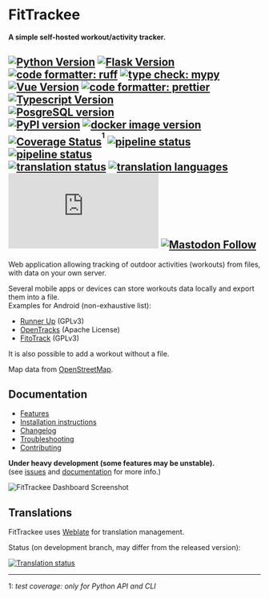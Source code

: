 # FitTrackee
**A simple self-hosted workout/activity tracker.**  


[![Python Version](https://img.shields.io/pypi/pyversions/fittrackee.svg)](https://python.org)
[![Flask Version](https://img.shields.io/badge/flask-3.1-brightgreen.svg)](http://flask.pocoo.org/) 
[![code formatter: ruff](https://img.shields.io/badge/code%20formatter-ruff-d7ff64)](https://docs.astral.sh/ruff/) 
[![type check: mypy](https://img.shields.io/badge/type%20check-mypy-blue)](http://mypy-lang.org/)  
[![Vue Version](https://img.shields.io/badge/vue-3.5-brightgreen.svg)](https://v3.vuejs.org/) 
[![code formatter: prettier](https://img.shields.io/badge/code%20formatter-prettier-ff69b4.svg)](https://github.com/prettier/prettier) 
[![Typescript Version](https://img.shields.io/npm/types/typescript)](https://www.typescriptlang.org/)  
[![PosgreSQL version](https://img.shields.io/badge/PostgreSQL-12_|_13_|_14_|_15_|_16_|_17-336791)](https://www.postgresql.org/)  
[![PyPI version](https://img.shields.io/pypi/v/fittrackee?logo=pypi)](https://pypi.org/project/fittrackee/) [![docker image version](https://img.shields.io/docker/v/fittrackee/fittrackee?logo=docker)](https://hub.docker.com/r/fittrackee/fittrackee)  
[![Coverage Status](https://coveralls.io/repos/github/SamR1/FitTrackee/badge.svg?branch=master)](https://coveralls.io/github/SamR1/FitTrackee?branch=master)<sup><sup>1</sup></sup> [![pipeline status](https://github.com/SamR1/FitTrackee/actions/workflows/.tests-and-publish-python.yml/badge.svg)](https://github.com/SamR1/FitTrackee/actions/workflows/.tests-and-publish-python.yml)
[![pipeline status](https://github.com/SamR1/FitTrackee/actions/workflows/.tests-javascript.yml/badge.svg)](https://github.com/SamR1/FitTrackee/actions/workflows/.tests-javascript.yml)  
[![translation status](https://hosted.weblate.org/widgets/fittrackee/-/svg-badge.svg)](https://hosted.weblate.org/engage/fittrackee/)
[![translation languages](https://hosted.weblate.org/widget/fittrackee/language-badge.svg)](https://hosted.weblate.org/engage/fittrackee/)   
[![Matrix](https://img.shields.io/matrix/fittrackee%3Amatrix.org?logo=matrix)](https://matrix.to/#/#fittrackee:matrix.org)
[![Mastodon Follow](https://img.shields.io/mastodon/follow/109270806934115805?domain=fosstodon.org)](https://fosstodon.org/@FitTrackee)  
---

Web application allowing tracking of outdoor activities (workouts) from files, \
with data on your own server.  

Several mobile apps or devices can store workouts data locally and export them into a file.  
Examples for Android (non-exhaustive list):  
* [Runner Up](https://github.com/jonasoreland/runnerup) (GPLv3)  
* [OpenTracks](https://github.com/OpenTracksApp/OpenTracks) (Apache License)  
* [FitoTrack](https://codeberg.org/jannis/FitoTrack) (GPLv3)  

It is also possible to add a workout without a file.

Map data from [OpenStreetMap](https://www.openstreetmap.org).  

## Documentation

- [Features](https://docs.fittrackee.org/en/features.html)
- [Installation instructions](https://docs.fittrackee.org/en/installation.html)
- [Changelog](https://docs.fittrackee.org/en/changelog.html)
- [Troubleshooting](https://docs.fittrackee.org/en/troubleshooting/index.html)
- [Contributing](https://docs.fittrackee.org/en/contributing.html)

**Under heavy development (some features may be unstable).**  
(see [issues](https://github.com/SamR1/FitTrackee/issues) and [documentation](https://docs.fittrackee.org) for more info.)  

![FitTrackee Dashboard Screenshot](https://docs.fittrackee.org/en/_images/dashboard.png)

## Translations

FitTrackee uses [Weblate](https://hosted.weblate.org/engage/fittrackee/) for translation management.

Status (on development branch, may differ from the released version):

[![Translation status](https://hosted.weblate.org/widget/fittrackee/multi-auto.svg)](https://hosted.weblate.org/engage/fittrackee/)

---

1: _test coverage: only for Python API and CLI_ 
